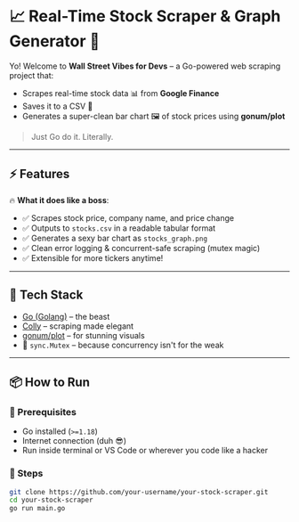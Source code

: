 # 📈 Real-Time Stock Scraper & Graph Generator 🚀

Yo! Welcome to **Wall Street Vibes for Devs** – a Go-powered web scraping project that:
- Scrapes real-time stock data 📊 from **Google Finance**
- Saves it to a CSV 📁
- Generates a super-clean bar chart 🖼️ of stock prices using **gonum/plot**

> Just Go do it. Literally.

---

## ⚡ Features

🔥 **What it does like a boss**:

- ✅ Scrapes stock price, company name, and price change
- ✅ Outputs to `stocks.csv` in a readable tabular format
- ✅ Generates a sexy bar chart as `stocks_graph.png`
- ✅ Clean error logging & concurrent-safe scraping (mutex magic)
- ✅ Extensible for more tickers anytime!

---

## 🔧 Tech Stack

- [Go (Golang)](https://go.dev/) – the beast
- [Colly](https://github.com/gocolly/colly) – scraping made elegant
- [gonum/plot](https://github.com/gonum/plot) – for stunning visuals
- 🧠 `sync.Mutex` – because concurrency isn't for the weak

---

## 📦 How to Run

### 🚨 Prerequisites
- Go installed (`>=1.18`)
- Internet connection (duh 😎)
- Run inside terminal or VS Code or wherever you code like a hacker

### 🏃 Steps

```bash
git clone https://github.com/your-username/your-stock-scraper.git
cd your-stock-scraper
go run main.go


